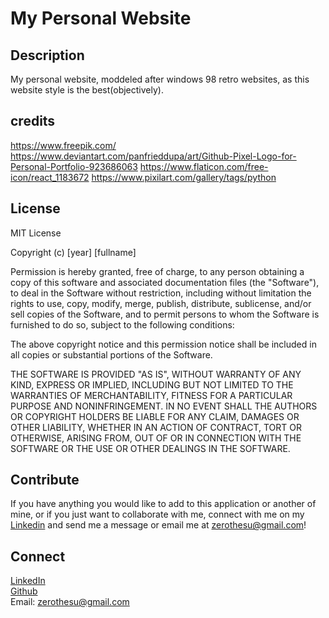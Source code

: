 # My Personal Website

## Description
My personal website, moddeled after windows 98 retro websites, as this website style is the best(objectively).

## credits
https://www.freepik.com/
https://www.deviantart.com/panfrieddupa/art/Github-Pixel-Logo-for-Personal-Portfolio-923686063
https://www.flaticon.com/free-icon/react_1183672
https://www.pixilart.com/gallery/tags/python

## License
MIT License

Copyright (c) [year] [fullname]

Permission is hereby granted, free of charge, to any person obtaining a copy
of this software and associated documentation files (the "Software"), to deal
in the Software without restriction, including without limitation the rights
to use, copy, modify, merge, publish, distribute, sublicense, and/or sell
copies of the Software, and to permit persons to whom the Software is
furnished to do so, subject to the following conditions:

The above copyright notice and this permission notice shall be included in all
copies or substantial portions of the Software.

THE SOFTWARE IS PROVIDED "AS IS", WITHOUT WARRANTY OF ANY KIND, EXPRESS OR
IMPLIED, INCLUDING BUT NOT LIMITED TO THE WARRANTIES OF MERCHANTABILITY,
FITNESS FOR A PARTICULAR PURPOSE AND NONINFRINGEMENT. IN NO EVENT SHALL THE
AUTHORS OR COPYRIGHT HOLDERS BE LIABLE FOR ANY CLAIM, DAMAGES OR OTHER
LIABILITY, WHETHER IN AN ACTION OF CONTRACT, TORT OR OTHERWISE, ARISING FROM,
OUT OF OR IN CONNECTION WITH THE SOFTWARE OR THE USE OR OTHER DEALINGS IN THE
SOFTWARE.

## Contribute
If you have anything you would like to add to this application or another of mine, or if you just want to collaborate with me, connect with me on my [Linkedin](https://www.linkedin.com/in/broderickhywell/) and 
send me a message or email me at zerothesu@gmail.com!

## Connect
[LinkedIn](https://www.linkedin.com/in/broderickhywell/)  
[Github](https://github.com/BroderickHywell)  
Email: zerothesu@gmail.com